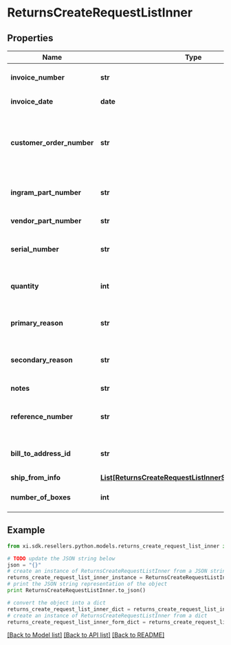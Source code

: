 # ReturnsCreateRequestListInner


## Properties

Name | Type | Description | Notes
------------ | ------------- | ------------- | -------------
**invoice_number** | **str** | The Invoice number of the order. | 
**invoice_date** | **date** | Date of an Invoice. | 
**customer_order_number** | **str** | The reseller&#39;s order number for reference in their system. | [optional] 
**ingram_part_number** | **str** | Unique line number from Ingram. | [optional] 
**vendor_part_number** | **str** | Vendor Part Number. | [optional] 
**serial_number** | **str** | Serial number of the product. | [optional] 
**quantity** | **int** | Return quantity of the product. | 
**primary_reason** | **str** | Primary reason to return the product. | 
**secondary_reason** | **str** | Secondary reason to return the product. | 
**notes** | **str** | Return notes. | [optional] 
**reference_number** | **str** | Reference number to return the product. | [optional] 
**bill_to_address_id** | **str** | Suffix used to identify billing address. | [optional] 
**ship_from_info** | [**List[ReturnsCreateRequestListInnerShipFromInfoInner]**](ReturnsCreateRequestListInnerShipFromInfoInner.md) |  | 
**number_of_boxes** | **int** | Number of boxes to return. | 

## Example

```python
from xi.sdk.resellers.python.models.returns_create_request_list_inner import ReturnsCreateRequestListInner

# TODO update the JSON string below
json = "{}"
# create an instance of ReturnsCreateRequestListInner from a JSON string
returns_create_request_list_inner_instance = ReturnsCreateRequestListInner.from_json(json)
# print the JSON string representation of the object
print ReturnsCreateRequestListInner.to_json()

# convert the object into a dict
returns_create_request_list_inner_dict = returns_create_request_list_inner_instance.to_dict()
# create an instance of ReturnsCreateRequestListInner from a dict
returns_create_request_list_inner_form_dict = returns_create_request_list_inner.from_dict(returns_create_request_list_inner_dict)
```
[[Back to Model list]](../README.md#documentation-for-models) [[Back to API list]](../README.md#documentation-for-api-endpoints) [[Back to README]](../README.md)


